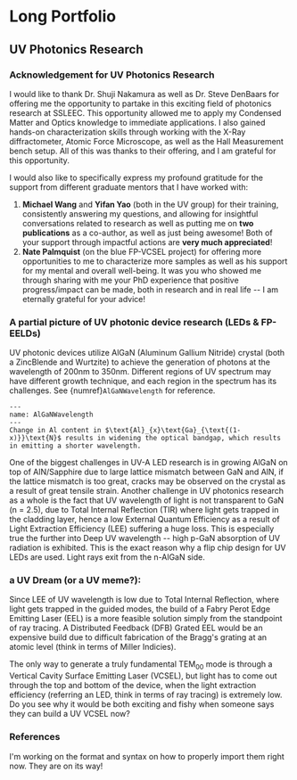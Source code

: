 # Long Portfolio

## UV Photonics Research

### Acknowledgement for UV Photonics Research
I would like to thank Dr. Shuji Nakamura as well as Dr. Steve DenBaars for offering me the opportunity to partake in this exciting field of photonics research at SSLEEC. This opportunity allowed me to apply my Condensed Matter and Optics knowledge to immediate applications. I also gained hands-on characterization skills through working with the X-Ray diffractometer, Atomic Force Microscope, as well as the Hall Measurement bench setup. All of this was thanks to their offering, and I am grateful for this opportunity. 

I would also like to specifically express my profound gratitude for the support from different graduate mentors that I have worked with:  
1. **Michael Wang** and **Yifan Yao** (both in the UV group) for their training, consistently answering my questions, and allowing for insightful conversations related to research as well as putting me on **two publications** as a co-author, as well as just being awesome! Both of your support through impactful actions are **very much appreciated**! 
2. **Nate Palmquist** (on the blue FP-VCSEL project) for offering more opportunities to me to characterize more samples as well as his support for my mental and overall well-being. It was you who showed me through sharing with me your PhD experience that positive progress/impact can be made, both in research and in real life -- I am eternally grateful for your advice! 

### A partial picture of UV photonic device research (LEDs & FP-EELDs) 
UV photonic devices utilize AlGaN (Aluminum Gallium Nitride) crystal (both a ZincBlende and Wurtzite) to achieve the generation of photons at the wavelength of 200nm to 350nm. Different regions of UV spectrum may have different growth technique, and each region in the spectrum has its challenges. See {numref}`AlGaNWavelength` for reference. 
```{figure} ../Images/AlGaNWavelength.jpg
---
name: AlGaNWavelength
---
Change in Al content in $\text{Al}_{x}\text{Ga}_{\text{(1-x)}}\text{N}$ results in widening the optical bandgap, which results in emitting a shorter wavelength.
```

One of the biggest challenges in UV-A LED research is in growing AlGaN on top of AlN/Sapphire due to large lattice mismatch between GaN and AlN, if the lattice mismatch is too great, cracks may be observed on the crystal as a result of great tensile strain. Another challenge in UV photonics research as a whole is the fact that UV wavelength of light is not transparent to GaN (n = 2.5), due to Total Internal Reflection (TIR) where light gets trapped in the cladding layer, hence a low External Quantum Efficiency as a result of Light Extraction Efficiency (LEE) suffering a huge loss. This is especially true the further into Deep UV wavelength -- high p-GaN absorption of UV radiation is exhibited. This is the exact reason why a flip chip design for UV LEDs are used. Light rays exit from the n-AlGaN side.  

### a UV Dream (or a UV meme?):
Since LEE of UV wavelength is low due to Total Internal Reflection, where light gets trapped in the guided modes, the build of a Fabry Perot Edge Emitting Laser (EEL) is a more feasible solution simply from the standpoint of ray tracing. A Distributed Feedback (DFB) Grated EEL would be an expensive build due to difficult fabrication of the Bragg's grating at an atomic level (think in terms of Miller Indicies). 

The only way to generate a truly fundamental $\text{TEM}_{00}$ mode is through a Vertical Cavity Surface Emitting Laser (VCSEL), but light has to come out through the top and bottom of the device, when the light extraction efficiency (referring an LED, think in terms of ray tracing) is extremely low. Do you see why it would be both exciting and fishy when someone says they can build a UV VCSEL now? 

### References
I'm working on the format and syntax on how to properly import them right now. They are on its way!